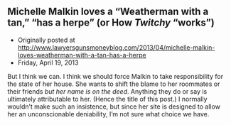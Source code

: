 ## Michelle Malkin loves a “Weatherman with a tan,” “has a herpe” (or How <em>Twitchy</em> “works”)

 * Originally posted at http://www.lawyersgunsmoneyblog.com/2013/04/michelle-malkin-loves-weatherman-with-a-tan-has-a-herpe
 * Friday, April 19, 2013

But I think we can. I think we should force Malkin to take responsibility for the state of her house. She wants to shift the blame to her roommates or their friends _but her name is on the deed_. Anything they do or say is ultimately attributable to her. (Hence the title of this post.) I normally wouldn’t make such an insistence, but since her site is designed to allow her an unconscionable deniability, I’m not sure what choice we have.